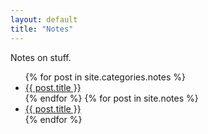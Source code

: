 ```yaml
---
layout: default
title: "Notes"
---
```


Notes on stuff.

<div class="posts">
<ul class="list">
  {% for post in site.categories.notes %}
    <li>
      <a href="{{ site.baseurl }}{{ post.url }}">{{ post.title }}</a>
    </li>
  {% endfor %}
  {% for post in site.notes %}
    <li>
      <a href="{{ site.baseurl }}{{ post.url }}">{{ post.title }}</a>
    </li>
  {% endfor %}
</ul>
</div>
